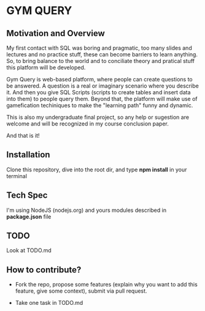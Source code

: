 GYM QUERY
====================

## Motivation and Overview

My first contact with SQL was boring and pragmatic, too many slides and lectures and no practice stuff, these can become barriers to learn anything. So, to bring balance to the world and to conciliate theory and pratical stuff this platform will be developed.

Gym Query is web-based platform, where people can create questions to be answered. A question is a real or imaginary scenario where you describe it. And then you give SQL Scripts (scripts to create tables and insert data into them) to people query them. Beyond that, the platform will make use of gamefication techiniques to make the "learning path" funny and dynamic.

This is also my undergraduate final project, so any help or sugestion are welcome and will be recognized in my course conclusion paper.

And that is it!

## Installation

Clone this repository, dive into the root dir, and type **npm install** in your terminal

## Tech Spec

I'm using NodeJS (nodejs.org) and yours modules described in **package.json** file

## TODO

Look at TODO.md

## How to contribute?

* Fork the repo, propose some features (explain why you want to add this feature, give some context), submit via pull request.

* Take one task in TODO.md
